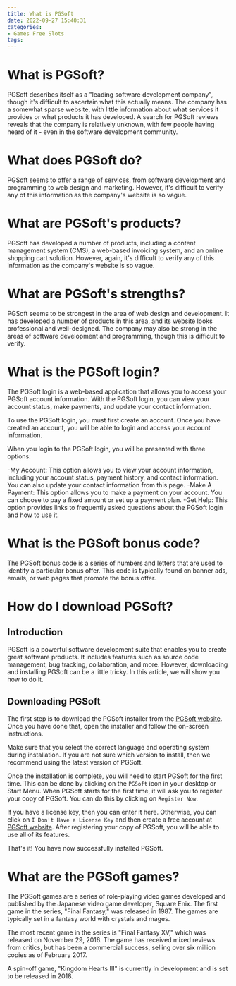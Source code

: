 ```yaml
---
title: What is PGSoft
date: 2022-09-27 15:40:31
categories:
- Games Free Slots
tags:
---
```



#  What is PGSoft?

PGSoft describes itself as a "leading software development company", though it's difficult to ascertain what this actually means. The company has a somewhat sparse website, with little information about what services it provides or what products it has developed. A search for PGSoft reviews reveals that the company is relatively unknown, with few people having heard of it - even in the software development community.

# What does PGSoft do?

PGSoft seems to offer a range of services, from software development and programming to web design and marketing. However, it's difficult to verify any of this information as the company's website is so vague.

# What are PGSoft's products?

PGSoft has developed a number of products, including a content management system (CMS), a web-based invoicing system, and an online shopping cart solution. However, again, it's difficult to verify any of this information as the company's website is so vague.

# What are PGSoft's strengths?

PGSoft seems to be strongest in the area of web design and development. It has developed a number of products in this area, and its website looks professional and well-designed. The company may also be strong in the areas of software development and programming, though this is difficult to verify.

#  What is the PGSoft login?

The PGSoft login is a web-based application that allows you to access your PGSoft account information. With the PGSoft login, you can view your account status, make payments, and update your contact information.

To use the PGSoft login, you must first create an account. Once you have created an account, you will be able to login and access your account information.

When you login to the PGSoft login, you will be presented with three options:

-My Account: This option allows you to view your account information, including your account status, payment history, and contact information. You can also update your contact information from this page.
-Make A Payment: This option allows you to make a payment on your account. You can choose to pay a fixed amount or set up a payment plan.
-Get Help: This option provides links to frequently asked questions about the PGSoft login and how to use it.

#  What is the PGSoft bonus code?

The PGSoft bonus code is a series of numbers and letters that are used to identify a particular bonus offer. This code is typically found on banner ads, emails, or web pages that promote the bonus offer.

#  How do I download PGSoft?

## Introduction

PGSoft is a powerful software development suite that enables you to create great software products. It includes features such as source code management, bug tracking, collaboration, and more. However, downloading and installing PGSoft can be a little tricky. In this article, we will show you how to do it.

## Downloading PGSoft

The first step is to download the PGSoft installer from the [PGSoft website](https://www.pgsoftlabs.com/). Once you have done that, open the installer and follow the on-screen instructions.

Make sure that you select the correct language and operating system during installation. If you are not sure which version to install, then we recommend using the latest version of PGSoft.

Once the installation is complete, you will need to start PGSoft for the first time. This can be done by clicking on the `PGSoft` icon in your desktop or Start Menu. When PGSoft starts for the first time, it will ask you to register your copy of PGSoft. You can do this by clicking on `Register Now`.

If you have a license key, then you can enter it here. Otherwise, you can click on `I Don't Have a License Key` and then create a free account at [PGSoft website](https://www.pgsoftlabs.com/). After registering your copy of PGSoft, you will be able to use all of its features.

That's it! You have now successfully installed PGSoft.

#  What are the PGSoft games?

The PGSoft games are a series of role-playing video games developed and published by the Japanese video game developer, Square Enix. The first game in the series, "Final Fantasy," was released in 1987. The games are typically set in a fantasy world with crystals and mages.

The most recent game in the series is "Final Fantasy XV," which was released on November 29, 2016. The game has received mixed reviews from critics, but has been a commercial success, selling over six million copies as of February 2017.

A spin-off game, "Kingdom Hearts III" is currently in development and is set to be released in 2018.